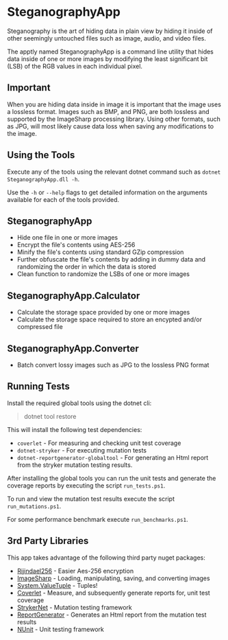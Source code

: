 SteganographyApp
=====

Steganography is the art of hiding data in plain view by hiding it inside of other seemingly untouched files such as image, audio, and video files.

The apptly named SteganographyApp is a command line utility that hides data inside of one or more images by modifying the least significant bit (LSB) of the RGB values in each individual pixel.

Important
---
When you are hiding data inside in image it is important that the image uses a lossless format.
Images such as BMP, and PNG, are both lossless and supported by the ImageSharp processing library.
Using other formats, such as JPG, will most likely cause data loss when saving any modifications
to the image.

Using the Tools
---
Execute any of the tools using the relevant dotnet command such as `dotnet SteganographyApp.dll -h`.

Use the `-h` or `--help` flags to get detailed information on the arguments available for each of the tools provided.

SteganographyApp
---
* Hide one file in one or more images
* Encrypt the file's contents using AES-256
* Minify the file's contents using standard GZip compression
* Further obfuscate the file's contents by adding in dummy data and randomizing the order in which the data is stored
* Clean function to randomize the LSBs of one or more images

SteganographyApp.Calculator
---
* Calculate the storage space provided by one or more images
* Calculate the storage space required to store an encypted and/or compressed file

SteganographyApp.Converter
---
* Batch convert lossy images such as JPG to the lossless PNG format

Running Tests
---
Install the required global tools using the dotnet cli:

> dotnet tool restore

This will install the following test dependencies:
* `coverlet` - For measuring and checking unit test coverage
* `dotnet-stryker` - For executing mutation tests
* `dotnet-reportgenerator-globaltool` - For generating an Html report from the stryker mutation testing results.

After installing the global tools you can run the unit tests and generate the coverage reports by executing the script `run_tests.ps1`.

To run and view the mutation test results execute the script `run_mutations.ps1`.

For some performance benchmark execute `run_benchmarks.ps1`.

3rd Party Libraries
---

This app takes advantage of the following third party nuget packages:

* [Rijindael256](https://github.com/2Toad/Rijndael256) - Easier Aes-256 encryption
* [ImageSharp](https://github.com/JimBobSquarePants/ImageSharp) - Loading, manipulating, saving, and converting images
* [System.ValueTuple](https://www.nuget.org/packages/System.ValueTuple/) - Tuples!
* [Coverlet](https://github.com/tonerdo/coverlet) - Measure, and subsequently generate reports for, unit test coverage
* [StrykerNet](https://github.com/stryker-mutator/stryker-net) - Mutation testing framework
* [ReportGenerator](https://github.com/danielpalme/ReportGenerator) - Generates an Html report from the mutation test results
* [NUnit](https://github.com/nunit/nunit) - Unit testing framework
